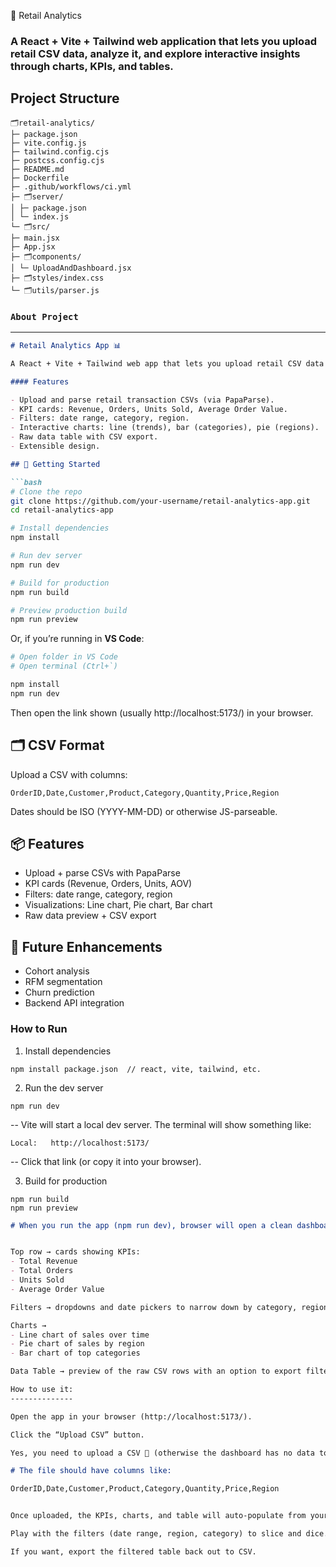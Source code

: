 🛒 Retail Analytics
### A React + Vite + Tailwind web application that lets you upload retail CSV data, analyze it, and explore interactive insights through charts, KPIs, and tables.



## Project Structure

```
🗂️retail-analytics/
├─ package.json
├─ vite.config.js
├─ tailwind.config.cjs
├─ postcss.config.cjs
├─ README.md
├─ Dockerfile
├─ .github/workflows/ci.yml
├─ 🗂️server/
│ ├─ package.json
│ └─ index.js
└─ 🗂️src/
├─ main.jsx
├─ App.jsx
├─ 🗂️components/
│ └─ UploadAndDashboard.jsx
├─ 🗂️styles/index.css
└─ 🗂️utils/parser.js
```



### `About Project`
---

```md
# Retail Analytics App 📊

A React + Vite + Tailwind web app that lets you upload retail CSV data and explore interactive insights (KPIs, filters, charts, exports).

#### Features

- Upload and parse retail transaction CSVs (via PapaParse).
- KPI cards: Revenue, Orders, Units Sold, Average Order Value.
- Filters: date range, category, region.
- Interactive charts: line (trends), bar (categories), pie (regions).
- Raw data table with CSV export.
- Extensible design.

## 🚀 Getting Started

```bash
# Clone the repo
git clone https://github.com/your-username/retail-analytics-app.git
cd retail-analytics-app

# Install dependencies
npm install

# Run dev server
npm run dev

# Build for production
npm run build

# Preview production build
npm run preview
```

Or, if you’re running in **VS Code**:
```bash
# Open folder in VS Code
# Open terminal (Ctrl+`)

npm install
npm run dev
```
Then open the link shown (usually http://localhost:5173/) in your browser.

## 🗂️ CSV Format

Upload a CSV with columns:
```
OrderID,Date,Customer,Product,Category,Quantity,Price,Region
```
Dates should be ISO (YYYY-MM-DD) or otherwise JS-parseable.

## 📦 Features
- Upload + parse CSVs with PapaParse
- KPI cards (Revenue, Orders, Units, AOV)
- Filters: date range, category, region
- Visualizations: Line chart, Pie chart, Bar chart
- Raw data preview + CSV export

## 🔮 Future Enhancements
- Cohort analysis
- RFM segmentation
- Churn prediction
- Backend API integration



### How to Run

1. Install dependencies
```
npm install package.json  // react, vite, tailwind, etc.
```
2. Run the dev server
```
npm run dev
```
-- Vite will start a local dev server.
The terminal will show something like:
```
Local:   http://localhost:5173/
```
-- Click that link (or copy it into your browser).

3. Build for production
```
npm run build
npm run preview
```

```md
# When you run the app (npm run dev), browser will open a clean dashboard page with a few main sections:


Top row → cards showing KPIs:
- Total Revenue
- Total Orders
- Units Sold
- Average Order Value

Filters → dropdowns and date pickers to narrow down by category, region, or time.

Charts →
- Line chart of sales over time
- Pie chart of sales by region
- Bar chart of top categories

Data Table → preview of the raw CSV rows with an option to export filtered data back out to CSV.

How to use it:
--------------

Open the app in your browser (http://localhost:5173/).

Click the “Upload CSV” button.

Yes, you need to upload a CSV 📂 (otherwise the dashboard has no data to analyze).

# The file should have columns like:

OrderID,Date,Customer,Product,Category,Quantity,Price,Region


Once uploaded, the KPIs, charts, and table will auto-populate from your data.

Play with the filters (date range, region, category) to slice and dice.

If you want, export the filtered table back out to CSV.
```

<!-- 
# `See The Code`
---

### `package.json`
```json
{
  "name": "retail-analytics-app",
  "version": "1.0.0",
  "private": true,
  "scripts": {
    "dev": "vite",
    "build": "vite build",
    "preview": "vite preview"
  },
  "dependencies": {
    "papaparse": "^5.4.1",
    "react": "^18.3.1",
    "react-dom": "^18.3.1",
    "recharts": "^2.12.7"
  },
  "devDependencies": {
    "@vitejs/plugin-react": "^4.2.1",
    "autoprefixer": "^10.4.19",
    "postcss": "^8.4.38",
    "tailwindcss": "^3.4.7",
    "vite": "^5.3.4"
  }
}
```

---

### `vite.config.js`
```js
import { defineConfig } from 'vite';
import react from '@vitejs/plugin-react';

export default defineConfig({
  plugins: [react()],
});
```

---

### `tailwind.config.js`
```js
/** @type {import('tailwindcss').Config} */
export default {
  content: ["./index.html", "./src/**/*.{js,jsx}"],
  theme: {
    extend: {},
  },
  plugins: [],
};
```

---

### `postcss.config.js`
```js
export default {
  plugins: {
    tailwindcss: {},
    autoprefixer: {},
  },
};
```

---

### `index.html`
```html
<!DOCTYPE html>
<html lang="en">
  <head>
    <meta charset="UTF-8" />
    <meta name="viewport" content="width=device-width, initial-scale=1.0" />
    <title>Retail Analytics App</title>
  </head>
  <body class="bg-slate-50">
    <div id="root"></div>
    <script type="module" src="/src/main.jsx"></script>
  </body>
</html>
```

---

### `src/main.jsx`
```jsx
import React from 'react';
import ReactDOM from 'react-dom/client';
import './index.css';
import App from './App.jsx';

ReactDOM.createRoot(document.getElementById('root')).render(
  <React.StrictMode>
    <App />
  </React.StrictMode>
);
```

---

### `src/index.css`
```css
@tailwind base;
@tailwind components;
@tailwind utilities;
```

---

### `src/App.jsx`
```jsx
// paste the big RetailAnalyticsApp component code here (from the canvas)

import React from 'react';
import RetailAnalyticsApp from './RetailAnalyticsApp.jsx';

export default function App() {
  return <RetailAnalyticsApp />;
}
```

---

### `src/RetailAnalyticsApp.jsx`
```jsx
// the full single-file app code already have
```

---
 -->
